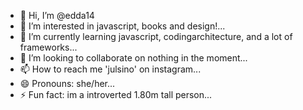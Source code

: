 - 👋 Hi, I’m @edda14
- 👀 I’m interested in javascript, books and design!...
- 🌱 I’m currently learning javascript, codingarchitecture, and a lot of frameworks...
- 💞️ I’m looking to collaborate on nothing in the moment...
- 📫 How to reach me 'julsino' on instagram...
- 😄 Pronouns: she/her...
- ⚡ Fun fact: im a introverted 1.80m tall person...

<!---
edda14/edda14 is a ✨ special ✨ repository because its `README.md` (this file) appears on your GitHub profile.
You can click the Preview link to take a look at your changes.
--->
